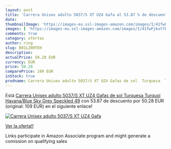 ```yaml
---
layout: post
title: 'Carrera Unisex adulto 5037/S XT UZ4 Gafa al 53.87 % de descuento'
date: 
thumbnailImage: 'https://images-eu.ssl-images-amazon.com/images/I/41fwFjkxY7L._SL200_.jpg'
images: [ 'https://images-eu.ssl-images-amazon.com/images/I/41fwFjkxY7L._SL200_.jpg' ]
comments: true
category: ofertas
author: ring
slug: B01LZN9TEH
description:
actualPrice: 50.28 EUR
currency: EUR
price: 50.28
comparePrice: 109 EUR
inStock: true
prodname: Carrera Unisex adulto 5037/S XT UZ4 Gafas de sol  Turquesa  Turquoi Havana/Blue Sky Grey Speckled   49
---
```


Está [Carrera Unisex adulto 5037/S XT UZ4 Gafas de sol  Turquesa  Turquoi Havana/Blue Sky Grey Speckled   49](https://www.amazon.es/dp/B01LZN9TEH/?tag=tolees-21) con 53.87 de descuento por 50.28 EUR (original: 109 EUR) en el siguiente enlace!

[![Carrera Unisex adulto 5037/S XT UZ4 Gafa](https://images-eu.ssl-images-amazon.com/images/I/41fwFjkxY7L._SL200_.jpg)](https://www.amazon.es/dp/B01LZN9TEH/?tag=tolees-21)

[Ver la oferta!!](https://www.amazon.es/dp/B01LZN9TEH/?tag=tolees-21)

Links participate in Amazon Associate program and might generate a comission on qualifying sales


